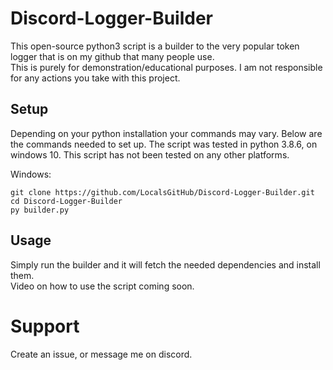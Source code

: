 # Discord-Logger-Builder
This open-source python3 script is a builder to the very popular token logger that is on my github that many people use. <br>
This is purely for demonstration/educational purposes. I am not responsible for any actions you take with this project.


## Setup

Depending on your python installation your commands may vary. 
Below are the commands needed to set up.
The script was tested in python 3.8.6, on windows 10. This script has not been tested on any other platforms.

Windows:
```
git clone https://github.com/LocalsGitHub/Discord-Logger-Builder.git
cd Discord-Logger-Builder
py builder.py
```
## Usage

Simply run the builder and it will fetch the needed dependencies and install them.<br>
Video on how to use the script coming soon.

# Support
Create an issue, or message me on discord.
